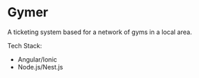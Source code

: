 # Gymer
A ticketing system based for a network of gyms in a local area.

Tech Stack:
- Angular/Ionic
- Node.js/Nest.js
